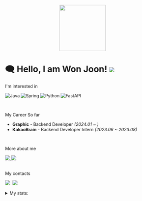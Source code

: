 <!-- <p align="center">  -->   
<!--   <img src="https://github.com/724thomas/724thomas/assets/113500771/02c6e163-6b20-494f-b03d-60df579f839b" width="640" height="300" /> -->
<!-- </p>   -->
<!-- <p align="center">  -->
<!--  <img src="https://github.com/724thomas/724thomas/assets/113500771/31907ca4-50d2-432c-ab26-6292e327126eb" width="530" height="300" />  -->
<!--</p>    -->

<p align="center"> 
  <img src="https://user-images.githubusercontent.com/113500771/222829199-352e2a96-08b1-413f-9103-8cadf413894d.png" width="150" height="150" />
</p>  
  

# 🗨️ Hello, I am Won Joon! <img src="https://hits.seeyoufarm.com/api/count/incr/badge.svg?url=https%3A%2F%2Fgithub.com%2F724thomas&count_bg=%23555555&title_bg=%23555555&icon=&icon_color=%23E7E7E7&title=hits&edge_flat=false"/>

I'm interested in

<!--![My Skills](https://skillicons.dev/icons?i=java,spring,py,fastapi,cs,unity) -->
![Java](https://img.shields.io/badge/Java-red?style=flat-for-the-badge&logo=openjdk&logoColor=white)
![Spring](https://img.shields.io/badge/Spring-6DB33F?style=flat-for-the-badge&logo=spring&logoColor=white)
![Python](https://img.shields.io/badge/Python-3776AB?style=flat-for-the-badge&logo=python&logoColor=white)
![FastAPI](https://img.shields.io/badge/FastAPI-005571?style=flat-for-the-badge&logo=fastapi)
<!-- ![C#](https://img.shields.io/badge/C%23-239120?style=flat-for-the-badge&logo=c-sharp&logoColor=white) -->
<!-- ![Unity](https://img.shields.io/badge/Unity-100000?style=flat-for-the-badge&logo=unity&logoColor=white) -->

<br>

My Career So far

- <b>Graphic</b> - Backend Developer <i>(2024.01 ~ )</i>
- <b>KakaoBrain</b> - Backend Developer Intern <i>(2023.06 ~ 2023.08)</i>

<br>

More about me

<!-- Portfolio -->
<a href="http://wonjoonthomaschoi.site/portfolio/kor">
  <img src="https://img.shields.io/badge/About me-%23000000.svg?style=flat-for-the-badge&logo=About.me&logoColor=white" />
</a>

<!-- Gitbook -->
<a href="https://developer-technical-blog.gitbook.io/joons-til/">
  <img src="https://img.shields.io/badge/Blog-black?style=flat-for-the-badge&logo=blogger&logoColor=white" />
</a>


<br>
</br>

My contacts

<p>
  <!-- Gmail -->
  <img src="https://img.shields.io/badge/724thomas@gmail.com-EA4335?style=flat-square&logo=gmail&logoColor=white"/></a>&nbsp
  <!-- LinkedIn -->
  <img src="https://img.shields.io/badge/won_joon_thomas_choi-0A66C2?style=flat-square&logo=linkedin&logoColor=white"/></a>&nbsp
</p>



<details>
  <summary>My stats:</summary>
  
  [![KnlnKS's LeetCode stats](https://leetcode-stats-six.vercel.app/?username=thomas724&theme=dark)](https://github.com/thomas724/leetcode-stats)
  
  [![Solved.ac Profile](http://mazassumnida.wtf/api/v2/generate_badge?boj=724thomas2)](https://solved.ac/724thomas2/)

  [![GitHub Streak](https://github-readme-streak-stats.herokuapp.com/?user=724thomas&theme=tokyonight)](https://git.io/streak-stats)
<!--   <a href="https://opgc.me/#/users/724thomas" target="_blank"><img src="https://api.opgc.me/githubs/users/724thomas/tag/?theme=basic" /></a> -->

</details>


